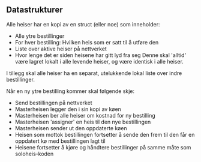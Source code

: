 Datastrukturer
--------------

Alle heiser har en kopi av en struct (eller noe) som inneholder:
- Alle ytre bestillinger
- For hver bestilling: Hvilken heis som er satt til å utføre den
- Liste over aktive heiser på nettverket
- Hvor lenge det er siden heisene har gitt lyd fra seg
Denne skal 'alltid' være lagret lokalt i alle levende heiser, og være identisk i alle heiser.

I tillegg skal alle heiser ha en separat, utelukkende lokal liste over indre bestillinger.

Når en ny ytre bestilling kommer skal følgende skje:
- Send bestillingen på nettverket
- Masterheisen legger den i sin kopi av køen
- Masterheisen ber alle heiser om kostnad for ny bestilling
- Masterheisen 'assigner' en heis til den nye bestillingen
- Masterheisen sender ut den oppdaterte køen
- Heisen som mottok bestillingen fortsetter å sende den frem til den får en oppdatert kø med bestillingen lagt til
- Heisene fortsetter å kjøre og håndtere bestillinger på samme måte som soloheis-koden
